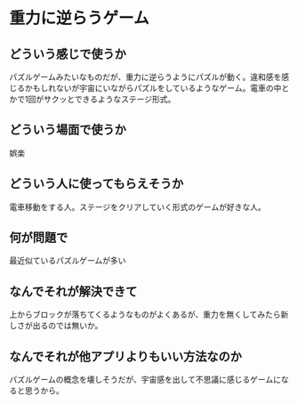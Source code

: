 # 重力に逆らうゲーム

## どういう感じで使うか
パズルゲームみたいなものだが、重力に逆らうようにパズルが動く。違和感を感じるかもしれないが宇宙にいながらパズルをしているようなゲーム。電車の中とかで1回がサクッとできるようなステージ形式。

## どういう場面で使うか
娯楽

## どういう人に使ってもらえそうか
電車移動をする人。ステージをクリアしていく形式のゲームが好きな人。

## 何が問題で
最近似ているパズルゲームが多い

## なんでそれが解決できて
上からブロックが落ちてくるようなものがよくあるが、重力を無くしてみたら新しさが出るのでは無いか。

## なんでそれが他アプリよりもいい方法なのか
パズルゲームの概念を壊しそうだが、宇宙感を出して不思議に感じるゲームになると思うから。